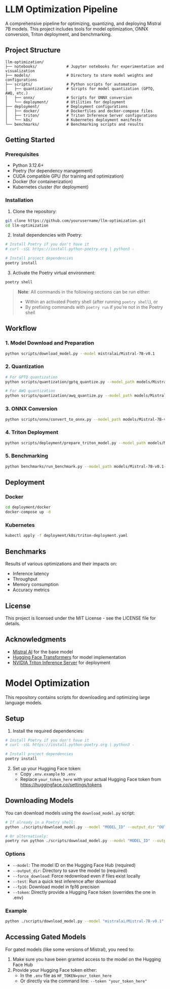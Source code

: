 # LLM Optimization Pipeline

A comprehensive pipeline for optimizing, quantizing, and deploying Mistral 7B models. This project includes tools for model optimization, ONNX conversion, Triton deployment, and benchmarking.

## Project Structure

```
llm-optimization/
├── notebooks/             # Jupyter notebooks for experimentation and visualization
├── models/                # Directory to store model weights and configurations
├── scripts/               # Python scripts for automation
│   ├── quantization/      # Scripts for model quantization (GPTQ, AWQ, etc.)
│   ├── onnx/              # Scripts for ONNX conversion
│   └── deployment/        # Utilities for deployment
├── deployment/            # Deployment configurations
│   ├── docker/            # Dockerfiles and docker-compose files
│   ├── triton/            # Triton Inference Server configurations
│   └── k8s/               # Kubernetes deployment manifests
└── benchmarks/            # Benchmarking scripts and results
```

## Getting Started

### Prerequisites

- Python 3.12.6+
- Poetry (for dependency management)
- CUDA compatible GPU (for training and optimization)
- Docker (for containerization)
- Kubernetes cluster (for deployment)

### Installation

1. Clone the repository:
```bash
git clone https://github.com/yourusername/llm-optimization.git
cd llm-optimization
```

2. Install dependencies with Poetry:
```bash
# Install Poetry if you don't have it
# curl -sSL https://install.python-poetry.org | python3 -

# Install project dependencies
poetry install
```

3. Activate the Poetry virtual environment:
```bash
poetry shell
```

> **Note**: All commands in the following sections can be run either:
> - Within an activated Poetry shell (after running `poetry shell`), or
> - By prefixing commands with `poetry run` if you're not in the Poetry shell

## Workflow

### 1. Model Download and Preparation

```bash
python scripts/download_model.py --model mistralai/Mistral-7B-v0.1
```

### 2. Quantization

```bash
# For GPTQ quantization
python scripts/quantization/gptq_quantize.py --model_path models/Mistral-7B-v0.1 --bits 4 --group_size 128

# For AWQ quantization
python scripts/quantization/awq_quantize.py --model_path models/Mistral-7B-v0.1 --bits 4
```

### 3. ONNX Conversion

```bash
python scripts/onnx/convert_to_onnx.py --model_path models/Mistral-7B-v0.1-GPTQ --output_path models/Mistral-7B-v0.1-GPTQ-ONNX
```

### 4. Triton Deployment

```bash
python scripts/deployment/prepare_triton_model.py --model_path models/Mistral-7B-v0.1-GPTQ-ONNX --output_path deployment/triton/model_repository
```

### 5. Benchmarking

```bash
python benchmarks/run_benchmark.py --model_path models/Mistral-7B-v0.1-GPTQ --batch_sizes 1,2,4,8 --sequence_lengths 128,512,1024
```

## Deployment

### Docker

```bash
cd deployment/docker
docker-compose up -d
```

### Kubernetes

```bash
kubectl apply -f deployment/k8s/triton-deployment.yaml
```

## Benchmarks

Results of various optimizations and their impacts on:
- Inference latency
- Throughput
- Memory consumption
- Accuracy metrics

## License

This project is licensed under the MIT License - see the LICENSE file for details.

## Acknowledgments

- [Mistral AI](https://mistral.ai/) for the base model
- [Hugging Face Transformers](https://huggingface.co/docs/transformers/index) for model implementation
- [NVIDIA Triton Inference Server](https://github.com/triton-inference-server/server) for deployment

# Model Optimization

This repository contains scripts for downloading and optimizing large language models.

## Setup

1. Install the required dependencies:
```bash
# Install Poetry if you don't have it
# curl -sSL https://install.python-poetry.org | python3 -

# Install project dependencies
poetry install
```

2. Set up your Hugging Face token:
   - Copy `.env.example` to `.env`
   - Replace `your_token_here` with your actual Hugging Face token from https://huggingface.co/settings/tokens

## Downloading Models

You can download models using the `download_model.py` script:

```bash
# If already in a Poetry shell:
python ./scripts/download_model.py --model "MODEL_ID" --output_dir "OUTPUT_PATH"

# Or alternatively:
poetry run python ./scripts/download_model.py --model "MODEL_ID" --output_dir "OUTPUT_PATH"
```

### Options

- `--model`: The model ID on the Hugging Face Hub (required)
- `--output_dir`: Directory to save the model to (required)
- `--force_download`: Force redownload even if files exist locally
- `--test`: Run a quick test inference after download
- `--fp16`: Download model in fp16 precision
- `--token`: Directly provide a Hugging Face token (overrides the one in .env)

### Example

```bash
python ./scripts/download_model.py --model "mistralai/Mistral-7B-v0.1" --output_dir "./models/Mistral-7B-v0_1"
```

## Accessing Gated Models

For gated models (like some versions of Mistral), you need to:

1. Make sure you have been granted access to the model on the Hugging Face Hub
2. Provide your Hugging Face token either:
   - In the `.env` file as `HF_TOKEN=your_token_here`
   - Or directly via the command line: `--token "your_token_here"`